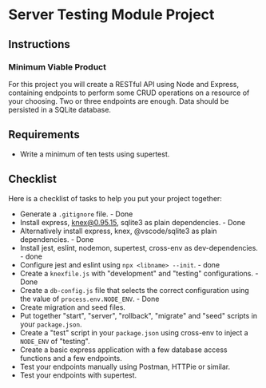 # Server Testing Module Project

## Instructions

### Minimum Viable Product

For this project you will create a RESTful API using Node and Express, containing endpoints to perform some CRUD operations on a resource of your choosing. Two or three endpoints are enough. Data should be persisted in a SQLite database.

## Requirements

- Write a minimum of ten tests using supertest.

## Checklist

Here is a checklist of tasks to help you put your project together:

- Generate a `.gitignore` file. - Done
- Install express, knex@0.95.15, sqlite3 as plain dependencies. - Done
- Alternatively install express, knex, @vscode/sqlite3 as plain dependencies. - Done
- Install jest, eslint, nodemon, supertest, cross-env as dev-dependencies. - done
- Configure jest and eslint using `npx <libname> --init`. - done
- Create a `knexfile.js` with "development" and "testing" configurations. - Done
- Create a `db-config.js` file that selects the correct configuration using the value of `process.env.NODE_ENV`. - Done
- Create migration and seed files.
- Put together "start", "server", "rollback", "migrate" and "seed" scripts in your `package.json`.
- Create a "test" script in your `package.json` using cross-env to inject a `NODE_ENV` of "testing".
- Create a basic express application with a few database access functions and a few endpoints.
- Test your endpoints manually using Postman, HTTPie or similar.
- Test your endpoints with supertest.
